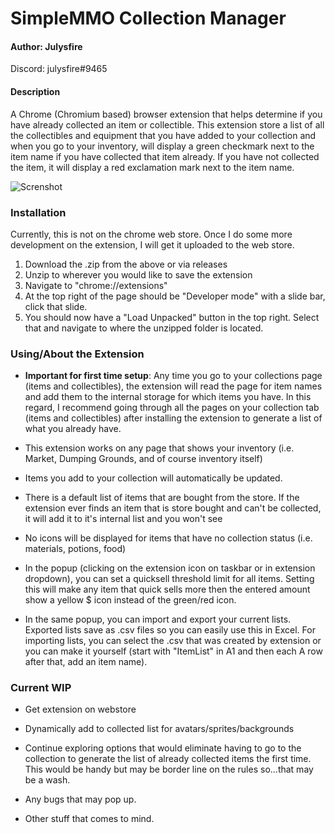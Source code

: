 # SimpleMMO Collection Manager

#### Author: Julysfire
Discord: julysfire#9465

#### Description
A Chrome (Chromium based) browser extension that helps determine if you have already collected an item or collectible.  This extension store a list of all the collectibles and equipment that you have added to your collection and when you go to your inventory, will display a green checkmark next to the item name if you have collected that item already.  If you have not collected the item, it will display a red exclamation mark next to the item name.


![Screnshot](https://i.imgur.com/HOJPQZZ.png)


### Installation
Currently, this is not on the chrome web store.  Once I do some more development on the extension, I will get it uploaded to the web store.

1. Download the .zip from the above or via releases
2. Unzip to wherever you would like to save the extension
3. Navigate to "chrome://extensions"
4. At the top right of the page should  be "Developer mode" with a slide bar, click that slide.
5. You should now have a "Load Unpacked" button in the top right.  Select that and navigate to where the unzipped folder is located.


### Using/About the Extension
- **Important for first time setup**: Any time you go to your collections page (items and collectibles), the extension will read the page for item names and add them to the internal storage for which items you have.  In this regard, I recommend going through all the pages on your collection tab (items and collectibles) after installing the extension to generate a list of what you already have.
- This extension works on any page that shows your inventory (i.e.  Market, Dumping Grounds, and of course inventory itself)
- Items you add to your collection will automatically be updated.
- There is a default list of items that are bought from the store.  If the extension ever finds an item that is store bought and can't be collected, it will add it to it's internal list and you won't see
- No icons will be displayed for items that have no collection status (i.e. materials, potions, food)

- In the popup (clicking on the extension icon on taskbar or in extension dropdown), you can set a quicksell threshold limit for all items.  Setting this will make any item that quick sells more then the entered amount show a yellow $ icon instead of the green/red icon.
- In the same popup, you can import and export your current lists.  Exported lists save as .csv files so you can easily use this in Excel.  For importing lists, you can select the .csv that was created by extension or you can make it yourself (start with "ItemList" in A1 and then each A row after that, add an item name).

### Current WIP
- Get extension on webstore

- Dynamically add to collected list for avatars/sprites/backgrounds


- Continue exploring options that would eliminate having to go to the collection to generate the list of already collected items the first time.  This would be handy but may be border line on the rules so...that may be a wash.
- Any bugs that may pop up.
- Other stuff that comes to mind.
